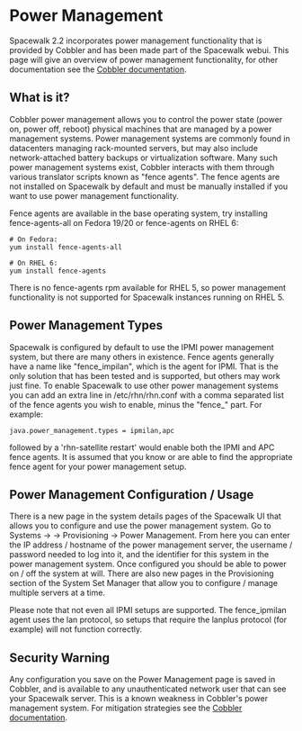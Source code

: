 # Power Management

Spacewalk 2.2 incorporates power management functionality that is provided by Cobbler and has been made part of the Spacewalk webui. This page will give an overview of power management functionality, for other documentation see the [Cobbler documentation](https://fedorahosted.org/cobbler/wiki/PowerManagement).

## What is it?

Cobbler power management allows you to control the power state (power on, power off, reboot) physical machines that are managed by a power management systems. Power management systems are commonly found in datacenters managing rack-mounted servers, but may also include network-attached battery backups or virtualization software. Many such power management systems exist, Cobbler interacts with them through various translator scripts known as "fence agents". The fence agents are not installed on Spacewalk by default and must be manually installed if you want to use power management functionality.


Fence agents are available in the base operating system, try installing fence-agents-all on Fedora 19/20 or fence-agents on RHEL 6:

    # On Fedora:
    yum install fence-agents-all

    # On RHEL 6:
    yum install fence-agents
There is no fence-agents rpm available for RHEL 5, so power management functionality is not supported for Spacewalk instances running on RHEL 5.
## Power Management Types

Spacewalk is configured by default to use the IPMI power management system, but there are many others in existence. Fence agents generally have a name like "fence_impilan", which is the agent for IPMI. That is the only solution that has been tested and is supported, but others may work just fine. To enable Spacewalk to use other power management systems you can add an extra line in /etc/rhn/rhn.conf with a comma separated list of the fence agents you wish to enable, minus the "fence_" part. For example:


    java.power_management.types = ipmilan,apc
followed by a 'rhn-satellite restart' would enable both the IPMI and APC fence agents. It is assumed that you know or are able to find the appropriate fence agent for your power management setup.
## Power Management Configuration / Usage

There is a new page in the system details pages of the Spacewalk UI that allows you to configure and use the power management system. Go to Systems -> <system> -> Provisioning -> Power Management. From here you can enter the IP address / hostname of the power management server, the username / password needed to log into it, and the identifier for this system in the power management system. Once configured you should be able to power on / off the system at will. There are also new pages in the Provisioning section of the System Set Manager that allow you to configure / manage multiple servers at a time.


Please note that not even all IPMI setups are supported. The fence_ipmilan agent uses the lan protocol, so setups that require the lanplus protocol (for example) will not function correctly.
## Security Warning

Any configuration you save on the Power Management page is saved in Cobbler, and is available to any unauthenticated network user that can see your Spacewalk server. This is a known weakness in Cobbler's power management system. For mitigation strategies see the [Cobbler documentation](https://fedorahosted.org/cobbler/wiki/PowerManagement#Important:SecurityImplications).
